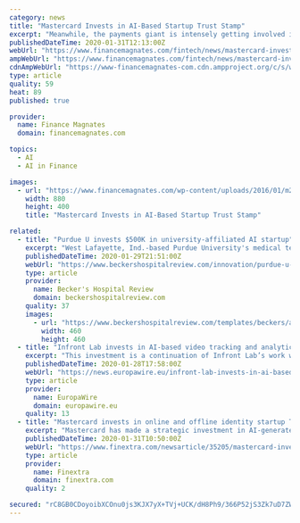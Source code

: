 ```yaml
---
category: news
title: "Mastercard Invests in AI-Based Startup Trust Stamp"
excerpt: "Meanwhile, the payments giant is intensely getting involved in modern technologies including AI and blockchain. It was a part of the Facebook-led Libra Association but pulled out from the consortium to save itself from regulatory backlash. The company also tied with R3 last year to develop a blockchain-based cross-border payments system."
publishedDateTime: 2020-01-31T12:13:00Z
webUrl: "https://www.financemagnates.com/fintech/news/mastercard-invests-in-ai-based-startup-trust-stamp/"
ampWebUrl: "https://www.financemagnates.com/fintech/news/mastercard-invests-in-ai-based-startup-trust-stamp/amp/"
cdnAmpWebUrl: "https://www-financemagnates-com.cdn.ampproject.org/c/s/www.financemagnates.com/fintech/news/mastercard-invests-in-ai-based-startup-trust-stamp/amp/"
type: article
quality: 59
heat: 89
published: true

provider:
  name: Finance Magnates
  domain: financemagnates.com

topics:
  - AI
  - AI in Finance

images:
  - url: "https://www.financemagnates.com/wp-content/uploads/2016/01/m246689.jpeg-copy.jpg"
    width: 880
    height: 400
    title: "Mastercard Invests in AI-Based Startup Trust Stamp"

related:
  - title: "Purdue U invests $500K in university-affiliated AI startup"
    excerpt: "West Lafayette, Ind.-based Purdue University's medical technology investment fund allotted $500,000 to PhysIQ, a healthcare startup founded by a Purdue alumnus, according to a Jan. 29 news release. PhysIQ uses artificial intelligence to analyze real-time physiological data gathered by wearable sensors. Because it not only identifies patients in ..."
    publishedDateTime: 2020-01-29T21:51:00Z
    webUrl: "https://www.beckershospitalreview.com/innovation/purdue-u-invests-500k-in-university-affiliated-ai-startup.html"
    type: article
    provider:
      name: Becker's Hospital Review
      domain: beckershospitalreview.com
    quality: 37
    images:
      - url: "https://www.beckershospitalreview.com/templates/beckers/assets/images/bhr-mobile-logo.png"
        width: 460
        height: 460
  - title: "Infront Lab invests in AI-based video tracking and analytics startup Videocites"
    excerpt: "This investment is a continuation of Infront Lab’s work with some of the world’s most exciting technology start-ups which has provided huge benefits to our clients.” Videocites CEO Eyal Arad on the firm’s Video-AI search engine: “Videocites ..."
    publishedDateTime: 2020-01-28T17:58:00Z
    webUrl: "https://news.europawire.eu/infront-lab-invests-in-ai-based-video-tracking-and-analytics-startup-videocites-304958/eu-press-release/2020/01/28/"
    type: article
    provider:
      name: EuropaWire
      domain: europawire.eu
    quality: 13
  - title: "Mastercard invests in online and offline identity startup Trust Stamp"
    excerpt: "Mastercard has made a strategic investment in AI-generated identity authentication company Trust Stamp. Trust Stamp is a graduate of the 2018 Mastercard Start Path accelerator programme. The two companies introduced their first collaboration with a secure non-PII authentication network for both online and offline environments at the June 2019 ..."
    publishedDateTime: 2020-01-31T10:50:00Z
    webUrl: "https://www.finextra.com/newsarticle/35205/mastercard-invests-in-online-and-offline-identity-startup-trust-stamp"
    type: article
    provider:
      name: Finextra
      domain: finextra.com
    quality: 2

secured: "rC8GB0CDoyoibXCOnu0js3KJX7yX+TVj+UCK/dH8Ph9/366P52jS3Zk7uD7ZW3JwQ4HBrLZr1fObtBI8FzBtOG+n204ShVAZ+up8UeL5Fxs26zRPGRnqj70AHesHtwcVD5k5ZRsVJDnhNeUdvDsJmZ3n1tcA1AMYYQDn+Jikxx8OCmn/5s/cd1Noo2YiC1KUuinc1ueJvBYkALZw2d/F+W4U5TAlGgI+IAHZz9YcbyIb0H2cTTsqRu15ctYZqFX3LMsm2utGTheTWPHy8FTIH2NY3zQNGFTLnMwyYUt51d4r3YTnkyAsMVqkkiD6tV7OfS8WD9vovBQhDSXxhgh0DANCZ5wh/xY8KwEJR4zudYOacBYY89haZzFVKus23jD1sw6H1JCFEMeo3PrhfEgqR6bHukrlfV50REQ/qYA4U7WraFHHj+moM7ouAz0hcrtBBFLM0cbSl2eb/W3uWeQkS6bG2IWOAL7fF+SoyrQEv8M=;Et+LYyvR6hMim+E0BT1azA=="
---
```


